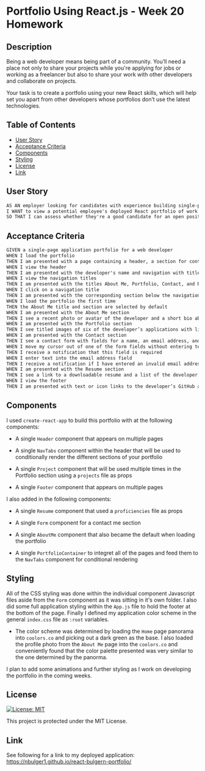# Portfolio Using React.js - Week 20 Homework

## Description

Being a web developer means being part of a community. You’ll need a place not only to share your projects while you're applying for jobs or working as a freelancer but also to share your work with other developers and collaborate on projects.

Your task is to create a portfolio using your new React skills, which will help set you apart from other developers whose portfolios don’t use the latest technologies.

## Table of Contents

- [User Story](#user-story)
- [Acceptance Criteria](#acceptance-criteria)
- [Components](#components)
- [Styling](#styling)
- [License](#license)
- [Link](#link)

## User Story

```md
AS AN employer looking for candidates with experience building single-page applications
I WANT to view a potential employee's deployed React portfolio of work samples
SO THAT I can assess whether they're a good candidate for an open position
```

## Acceptance Criteria

```md
GIVEN a single-page application portfolio for a web developer
WHEN I load the portfolio
THEN I am presented with a page containing a header, a section for content, and a footer
WHEN I view the header
THEN I am presented with the developer's name and navigation with titles corresponding to different sections of the portfolio
WHEN I view the navigation titles
THEN I am presented with the titles About Me, Portfolio, Contact, and Resume, and the title corresponding to the current section is highlighted
WHEN I click on a navigation title
THEN I am presented with the corresponding section below the navigation without the page reloading and that title is highlighted
WHEN I load the portfolio the first time
THEN the About Me title and section are selected by default
WHEN I am presented with the About Me section
THEN I see a recent photo or avatar of the developer and a short bio about them
WHEN I am presented with the Portfolio section
THEN I see titled images of six of the developer’s applications with links to both the deployed applications and the corresponding GitHub repositories
WHEN I am presented with the Contact section
THEN I see a contact form with fields for a name, an email address, and a message
WHEN I move my cursor out of one of the form fields without entering text
THEN I receive a notification that this field is required
WHEN I enter text into the email address field
THEN I receive a notification if I have entered an invalid email address
WHEN I am presented with the Resume section
THEN I see a link to a downloadable resume and a list of the developer’s proficiencies
WHEN I view the footer
THEN I am presented with text or icon links to the developer’s GitHub and LinkedIn profiles, and their profile on a third platform (Stack Overflow, Twitter)
```

## Components

I used `create-react-app` to build this portfolio with at the following components:

- A single `Header` component that appears on multiple pages

- A single `NavTabs` component within the header that will be used to conditionally render the different sections of your portfolio

- A single `Project` component that will be used multiple times in the Portfolio section using a `projects` file as props

- A single `Footer` component that appears on multiple pages

I also added in the following components:

- A single `Resume` component that used a `proficiencies` file as props

- A single `Form` component for a contact me section

- A single `AboutMe` component that also became the default when loading the portfolio

- A single `PortfolioContainer` to integret all of the pages and feed them to the `NavTabs` component for conditional rendering

## Styling

All of the CSS styling was done within the individual component Javascript files aside from the `Form` component as it was sitting in it's own folder. I also did some full application styling within the `App.js` file to hold the footer at the bottom of the page. Finally I defined my application color scheme in the general `index.css` file as `:root` variables.

- The color scheme was determined by loading the `Home` page panorama into `coolors.co` and picking out a dark green as the base. I also loaded the profile photo from the `About Me` page into the `coolors.co` and conveniently found that the color palette presented was very similar to the one determined by the panorma.

I plan to add some animations and further styling as I work on developing the portfolio in the coming weeks.

## License

[![License: MIT](https://img.shields.io/badge/License-MIT-yellow.svg)](https://opensource.org/licenses/MIT)

This project is protected under the MIT License.

## Link

See following for a link to my deployed application: https://nbulger1.github.io/react-bulgern-portfolio/
